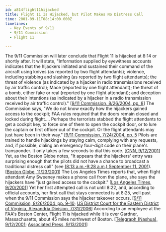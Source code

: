 ```yaml
---
id: a814flight11hijacked
title: Flight 11 Is Hijacked, but Pilot Makes No Distress Call
time: 2001-09-11T08:14:00.000Z
timelines:
  - Key Events of 9/11
  - 9/11 Commission
  - Flight 11

---
```


The 9/11 Commission will later conclude that Flight 11 is hijacked at 8:14 or shortly after. It will state, "Information supplied by eyewitness accounts indicates that the hijackers initiated and sustained their command of the aircraft using knives (as reported by two flight attendants); violence, including stabbing and slashing (as reported by two flight attendants); the threat of violence (as indicated by a hijacker in radio transmissions received by air traffic control); Mace (reported by one flight attendant); the threat of a bomb, either fake or real (reported by one flight attendant); and deception about their intentions (as indicated by a hijacker in a radio transmission received by air traffic control)." [[9/11 Commission, 8/26/2004, pp. 8][1]] The Commission says, "We do not know exactly how the hijackers gained access to the cockpit; FAA rules required that the doors remain closed and locked during flight.… Perhaps the terrorists stabbed the flight attendants to get a cockpit key, to force one of them to open the cockpit door, or to lure the captain or first officer out of the cockpit. Or the flight attendants may just have been in their way." [[9/11 Commission, 7/24/2004, pp. 5][2] Pilots are trained to handle hijackings by staying calm, complying with any requests, and, if possible, dialing an emergency four-digit code on their plane's transponder. It only takes a few seconds to dial this code. [[CNN, 9/12/2001][3]] Yet, as the Boston Globe notes, "It appears that the hijackers' entry was surprising enough that the pilots did not have a chance to broadcast a traditional distress call" (see [(8:13 a.m.-9:28 a.m.) September 11, 2001][10]). [[Boston Globe, 11/23/2001][4]] The Los Angeles Times reports that, when flight attendant Amy Sweeney makes a phone call from the plane, she says the hijackers have "just gained access to the cockpit." [[Los Angeles Times, 9/20/2001][5]] Yet her first attempted call is not until 8:22, and, according to official accounts, her first call that stays connected is at 8:25, well past when the 9/11 Commission says the hijacker takeover occurs. [[9/11 Commission, 8/26/2004, pp. 9-10][6]; [US District Court for the Eastern District of Virginia, Alexandria Division, 7/31/2006][7]] According to an employee at the FAA's Boston Center, Flight 11 is hijacked while it is over Gardner, Massachusetts, about 45 miles northwest of Boston. [[Telegraph (Nashua), 9/12/2001][8]; [Associated Press, 9/13/2001][9]]

[1]: https://www.hsdl.org/?view&did=484625
[2]: https://web.archive.org/web/20041020144854/http://www.decloah.com/mirrors/9-11/911_Report.txt
[3]: http://transcripts.cnn.com/TRANSCRIPTS/0109/12/se.60.html
[4]: https://cache.boston.com/news/packages/underattack/news/planes_reconstruction.htm
[5]: https://www.latimes.com/archives/la-xpm-2001-sep-20-mn-47829-story.html
[6]: https://www.hsdl.org/?view&did=484625
[7]: http://www.vaed.uscourts.gov/notablecases/moussaoui/exhibits/prosecution/flights/P200055.html
[8]: https://web.archive.org/web/20160309205039/http://www.nashuatelegraph.com/news/932279-196/as-attacks-unfolded-faa-was-left-guessing.html
[9]: https://usatoday30.usatoday.com/news/nation/2001/09/13/investigate-collide.htm
[10]: /timeline/#a813nodistresscode
